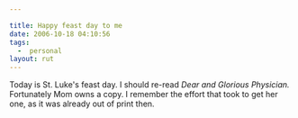```yaml
---

title: Happy feast day to me
date: 2006-10-18 04:10:56
tags:
  -  personal
layout: rut
---
```


Today is St. Luke's feast day.  I should re-read *Dear and Glorious Physician.*  Fortunately Mom owns a copy.  I remember the effort that took to get her one, as it was already out of print then.

